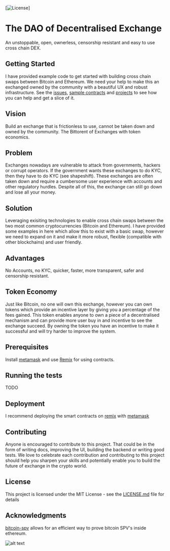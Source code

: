 [![License](https://img.shields.io/badge/license-MIT-green.svg?style=flat)]

# The DAO of Decentralised Exchange

An unstoppable, open, ownerless, censorship resistant and easy to use cross chain DEX. 

## Getting Started

I have provided example code to get started with building cross chain swaps between Bitcoin and Ethereum. We need your help to make this an exchanged owned by the community with a beautiful UX and robust infrastructure.
See the [issues](https://github.com/James-Sangalli/The-DAO-of-Decentralised-Exchange/issues), [sample contracts](https://github.com/James-Sangalli/The-DAO-of-Decentralised-Exchange/tree/master/contracts) and [projects](https://github.com/James-Sangalli/The-DAO-of-Decentralised-Exchange/projects) to see how you can help and get a slice of it. 

## Vision
Build an exchange that is frictionless to use, cannot be taken down and owned by the community. The Bittorent of Exchanges with token economics. 

## Problem
Exchanges nowadays are vulnerable to attack from governments, hackers or corrupt operators. If the government wants these exchanges to do KYC, then they have to do KYC (see shapeshift). These exchanges are often taken down and require a cumbersome user experience with accounts and other regulatory hurdles. Despite all of this, the exchange can still go down and lose all your money.

## Solution
Leveraging exisiting technologies to enable cross chain swaps between the two most common cryptocurrencies (Bitcoin and Ethereum). I have provided some examples in here which allow this to exist with a basic swap, however we need to expand on it and make it more robust, flexible (compatible with other blockchains) and user friendly.

## Advantages
No Accounts, no KYC, quicker, faster, more transparent, safer and censorship resistant. 

## Token Economy
Just like Bitcoin, no one will own this exchange, however you can own tokens which provide an incentive layer by giving you a percentage of the fees gained. 
This token enables anyone to own a piece of a decentralised mechanism and can provide more user buy in and incentive to see the exchange succeed. 
By owning the token you have an incentive to make it successful and will try harder to improve the system. 

## Prerequisites

Install [metamask](https://chrome.google.com/webstore/detail/metamask/nkbihfbeogaeaoehlefnkodbefgpgknn?hl=en) and use [Remix](https://remix.ethereum.org/) for using contracts.

## Running the tests

TODO

## Deployment

I recommend deploying the smart contracts on [remix]() with [metamask]()

## Contributing

Anyone is encouraged to contribute to this project. That could be in the form of writing docs, improving the UI, building the backend or writing good tests. 
We love to celebrate each contribution and contributing to this project should help you sharpen your skills and potentially enable you to build the future of exchange in the crypto world. 

## License

This project is licensed under the MIT License - see the [LICENSE.md](LICENSE.md) file for details

## Acknowledgments

[bitcoin-spv](https://github.com/summa-tx/bitcoin-spv) allows for an efficient way to prove bitcoin SPV's inside ethereum. 

![alt text](https://lh3.googleusercontent.com/-pO99c0BYNiU/WkS8MxP0WbI/AAAAAAAAFHs/h_x11nQxXUo_Ifc-aF4fKThx5VU7SqcFQCL0BGAYYCw/h629/bit1NY.gif)
